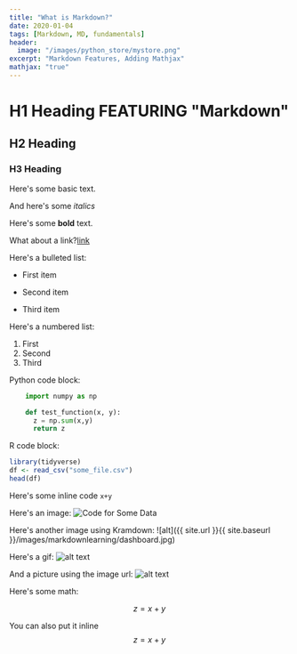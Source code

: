 ```yaml
---
title: "What is Markdown?"
date: 2020-01-04
tags: [Markdown, MD, fundamentals]
header:
  image: "/images/python_store/mystore.png"
excerpt: "Markdown Features, Adding Mathjax"
mathjax: "true"
---
```


# H1 Heading FEATURING "Markdown"

## H2 Heading

### H3 Heading

Here's some basic text.

And here's some *italics*

Here's some **bold** text.

What about a link?[link](https://github.com/TheeOriginalDev)

Here's a bulleted list:
* First item
+ Second item
- Third item

Here's a numbered list:
1. First
2. Second
3. Third

Python code block:
```python
    import numpy as np

    def test_function(x, y):
      z = np.sum(x,y)
      return z
```

R code block:
```r
library(tidyverse)
df <- read_csv("some_file.csv")
head(df)
```

Here's some inline code `x+y`

Here's an image:
<img src="{{ site.url }}{{ site.baseurl }}/images/markdownlearning/somedata.png" alt="Code for Some Data">

Here's another image using Kramdown:
![alt]({{ site.url }}{{ site.baseurl }}/images/markdownlearning/dashboard.jpg)

Here's a gif:
![alt text](https://translate.google.com/?hl=en&tab=iT1&authuser=0 "NICE!")

And a picture using the image url:
![alt text](https://cdn1.sph.harvard.edu/wp-content/uploads/sites/21/2018/07/fruitveg-454x313.jpeg "Fruits & Veggies")

Here's some math:

$$z=x+y$$

You can also put it inline $$z=x+y$$

